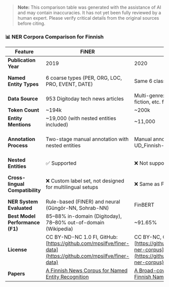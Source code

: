 > **Note:** This comparison table was generated with the assistance of AI and may contain inaccuracies. It has not yet been fully reviewed by a human expert. Please verify critical details from the original sources before citing.

### 📊 NER Corpora Comparison for Finnish

| Feature                        | **FiNER**                                                                                   | **Turku NER**                                                                           | **TurkuONE**                                                                                             |
|-------------------------------|----------------------------------------------------------------------------------------------|------------------------------------------------------------------------------------------|-----------------------------------------------------------------------------------------------------------|
| **Publication Year**          | 2019                                                                                        | 2020                                                                                     | 2023                                                                                                      |
| **Named Entity Types**        | 6 coarse types (PER, ORG, LOC, PRO, EVENT, DATE)                                            | Same 6 classes as FiNER                                                                 | **18 OntoNotes types** (fine-grained: NORP, GPE, FAC, LAW, etc.)                                         |
| **Data Source**               | 953 Digitoday tech news articles                                                            | Multi-genre: Wikipedia, blogs, news, fiction, etc. from TDT                             | Turku NER + FiNER + **Finnish laws** (legal domain added)                                                |
| **Token Count**               | ~194k                                                                                       | ~200k                                                                                   | ~500k                                                                                                     |
| **Entity Mentions**           | ~19,000 (with nested entities included)                                                     | ~11,000                                                                                 | ~55,000                                                                                                   |
| **Annotation Process**        | Two-stage manual annotation with nested entities                                            | Manual annotation on top of UD_Finnish-TDT                                              | Semi-automatic, merged and corrected annotations from FiNER and Turku NER + fine-grained reannotation     |
| **Nested Entities**           | ✅ Supported                                                                                 | ❌ Not supported                                                                         | ❌ Not supported                                                                                           |
| **Cross-lingual Compatibility** | ❌ Custom label set, not designed for multilingual setups                                    | ❌ Same as FiNER                                                                         | ✅ Compatible with **English OntoNotes**, intended for **bilingual/cross-lingual** applications           |
| **NER System Evaluated**      | Rule-based (FINER) and neural (Güngör-NN, Sohrab-NN)                                        | FinBERT                                                                                 | FinBERT, zero-shot XLM-R                                                                                  |
| **Best Model Performance (F1)**| 85–88% in-domain (Digitoday), 78–80% out-of-domain (Wikipedia)                              | ~91.65%                                                                                 | ~93% (FinBERT), and strong cross-lingual zero-shot with XLM-R                                             |
| **License**                   | CC BY-ND-NC 1.0 FI, GitHub: [https://github.com/mpsilfve/finer-data](https://github.com/mpsilfve/finer-data) | CC BY-NC, GitHub: [https://github.com/TurkuNLP/turku-ner-corpus](https://github.com/TurkuNLP/turku-ner-corpus)| Open-source, GitHub: [github.com/TurkuNLP/turku-one](https://github.com/TurkuNLP/turku-one)              |
| **Papers** | [A Finnish News Corpus for Named Entity Recognition](https://arxiv.org/abs/1908.04212) | [A Broad-coverage Corpus for Finnish Named Entity Recognition](https://aclanthology.org/2020.lrec-1.567.pdf) | [Fine-grained Named Entity Annotation for Finnish](https://aclanthology.org/2021.nodalida-main.14.pdf) |
